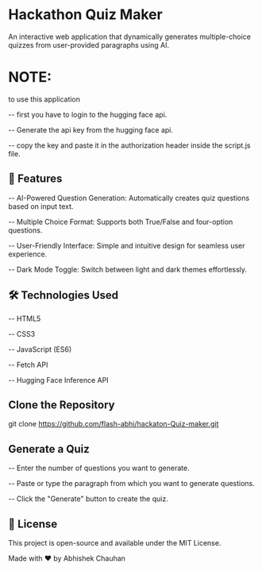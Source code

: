 # Hackathon Quiz Maker
An interactive web application that dynamically generates multiple-choice quizzes from user-provided paragraphs using AI.

# NOTE:

to use this application 

-- first you have to login to the hugging face api. 

-- Generate the api key from the hugging face api.

-- copy the key and paste it in the authorization header inside the script.js file.

## 🚀 Features
-- AI-Powered Question Generation: Automatically creates quiz questions based on input text.

-- Multiple Choice Format: Supports both True/False and four-option questions.

-- User-Friendly Interface: Simple and intuitive design for seamless user experience.

-- Dark Mode Toggle: Switch between light and dark themes effortlessly.

## 🛠️ Technologies Used

-- HTML5

-- CSS3

-- JavaScript (ES6)

-- Fetch API

-- Hugging Face Inference API

## Clone the Repository

git clone https://github.com/flash-abhi/hackaton-Quiz-maker.git

## Generate a Quiz

-- Enter the number of questions you want to generate.

-- Paste or type the paragraph from which you want to generate questions.

-- Click the "Generate" button to create the quiz.

## 📄 License

This project is open-source and available under the MIT License.

Made with ❤️ by Abhishek Chauhan
